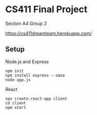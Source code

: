 # CS411 Final Project

Section A4 Group 2

https://cs411dreamteam.herokuapp.com/

## Setup

Node.js and Express

```
npm init
npm install express --save
node app.js
```

React 

```
npx create-react-app client
cd client
npm start
```